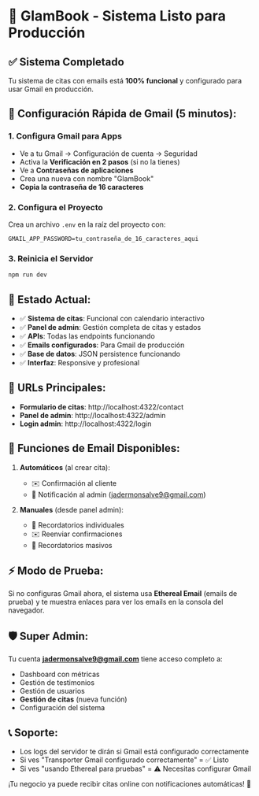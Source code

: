 # 🚀 GlamBook - Sistema Listo para Producción

## ✅ Sistema Completado
Tu sistema de citas con emails está **100% funcional** y configurado para usar Gmail en producción.

## 📧 Configuración Rápida de Gmail (5 minutos):

### 1. **Configura Gmail para Apps** 
- Ve a tu Gmail → Configuración de cuenta → Seguridad
- Activa la **Verificación en 2 pasos** (si no la tienes)
- Ve a **Contraseñas de aplicaciones**
- Crea una nueva con nombre "GlamBook"
- **Copia la contraseña de 16 caracteres**

### 2. **Configura el Proyecto**
Crea un archivo `.env` en la raíz del proyecto con:
```
GMAIL_APP_PASSWORD=tu_contraseña_de_16_caracteres_aqui
```

### 3. **Reinicia el Servidor**
```bash
npm run dev
```

## 🎯 Estado Actual:
- ✅ **Sistema de citas**: Funcional con calendario interactivo
- ✅ **Panel de admin**: Gestión completa de citas y estados  
- ✅ **APIs**: Todas las endpoints funcionando
- ✅ **Emails configurados**: Para Gmail de producción
- ✅ **Base de datos**: JSON persistence funcionando
- ✅ **Interfaz**: Responsive y profesional

## 📱 URLs Principales:
- **Formulario de citas**: http://localhost:4322/contact
- **Panel de admin**: http://localhost:4322/admin  
- **Login admin**: http://localhost:4322/login

## 🔧 Funciones de Email Disponibles:
1. **Automáticos** (al crear cita):
   - ✉️ Confirmación al cliente
   - 📧 Notificación al admin (jadermonsalve9@gmail.com)

2. **Manuales** (desde panel admin):
   - 📧 Recordatorios individuales
   - ✉️ Reenviar confirmaciones  
   - 🔄 Recordatorios masivos

## ⚡ Modo de Prueba:
Si no configuras Gmail ahora, el sistema usa **Ethereal Email** (emails de prueba) y te muestra enlaces para ver los emails en la consola del navegador.

## 🛡️ Super Admin:
Tu cuenta **jadermonsalve9@gmail.com** tiene acceso completo a:
- Dashboard con métricas
- Gestión de testimonios  
- Gestión de usuarios
- **Gestión de citas** (nueva función)
- Configuración del sistema

## 📞 Soporte:
- Los logs del servidor te dirán si Gmail está configurado correctamente
- Si ves "Transporter Gmail configurado correctamente" = ✅ Listo
- Si ves "usando Ethereal para pruebas" = ⚠️ Necesitas configurar Gmail

¡Tu negocio ya puede recibir citas online con notificaciones automáticas! 🚀